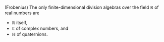 (Frobenius) The only finite-dimensional division algebras over the field $\mathbb{R}$ of real numbers are

* $\mathbb{R}$ itself,
* $\mathbb{C}$ of complex numbers, and
* $\mathbb{H}$ of quaternions.
